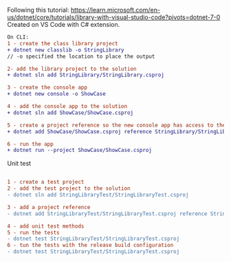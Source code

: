 Following this tutorial:
https://learn.microsoft.com/en-us/dotnet/core/tutorials/library-with-visual-studio-code?pivots=dotnet-7-0
<br/>
Created on VS Code with C# extension.
<br/>

```diff
On CLI:
1 - create the class library project
+ dotnet new classlib -o StringLibrary
// -o specified the location to place the output

2- add the library project to the solution
+ dotnet sln add StringLibrary/StringLibrary.csproj

3 - create the console app
+ dotnet new console -o ShowCase

4 - add the console app to the solution
+ dotnet sln add ShowCase/ShowCase.csproj

5 - create a project reference so the new console app has access to the class library project.
+ dotnet add ShowCase/ShowCase.csproj reference StringLibrary/StringLibrary.csproj

6 - run the app
+ dotnet run --project ShowCase/ShowCase.csproj
```

Unit test

```diff

1 - create a test project
2 - add the test project to the solution
- dotnet sln add StringLibraryTest/StringLibraryTest.csproj

3 - add a project reference
- dotnet add StringLibraryTest/StringLibraryTest.csproj reference StringLibrary/StringLibrary.csproj

4 - add unit test methods
5 - run the tests
- dotnet test StringLibraryTest/StringLibraryTest.csproj
6 - tun the tests with the release build configuration
- dotnet test StringLibraryTest/StringLibraryTest.csproj


```
